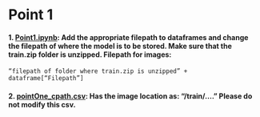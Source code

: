 # Point 1

#### 1. [Point1.ipynb](./Point1.ipynb): Add the appropriate filepath to dataframes and change the filepath of where the model is to be stored. Make sure that the train.zip folder is unzipped. Filepath for images:

    “filepath of folder where train.zip is unzipped” + dataframe[“Filepath”]

#### 2. [pointOne_cpath.csv](./pointOne_cpath.csv): Has the image location as: “/train/….” **Please do not modify this csv.**
